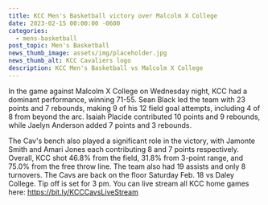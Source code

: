 ```yaml
---
title: KCC Men's Basketball victory over Malcolm X College
date: 2023-02-15 00:00:00 -0600
categories:
  - mens-basketball
post_topic: Men's Basketball
news_thumb_image: assets/img/placeholder.jpg
news_thumb_alt: KCC Cavaliers logo
description: KCC Men's Basketball vs Malcolm X College
---
```

<div><p>In the game against Malcolm X College on Wednesday night, KCC had a dominant performance, winning 71-55. Sean Black led the team with 23 points and 7 rebounds, making 9 of his 12 field goal attempts, including 4 of 8 from beyond the arc. Isaiah Placide contributed 10 points and 9 rebounds, while Jaelyn Anderson added 7 points and 3 rebounds.</p><p>The Cav's bench also played a significant role in the victory, with Jamonte Smith and Amari Jones each contributing 8 and 7 points respectively. Overall, KCC shot 46.8% from the field, 31.8% from 3-point range, and 75.0% from the free throw line. The team also had 19 assists and only 8 turnovers. The Cavs are back on the floor Saturday Feb. 18 vs Daley College. Tip off is set for 3 pm. You can live stream all KCC home games here: <a target="_blank" rel="noopener" href="https://bit.ly/KCCCavsLiveStream">https://bit.ly/KCCCavsLiveStream</a></p></div>
